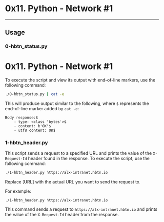 # 0x11. Python - Network #1
---

## Usage

### 0-hbtn_status.py


# 0x11. Python - Network #1

To execute the script and view its output with end-of-line markers, use the following command:

```bash
./0-hbtn_status.py | cat -e
```

This will produce output similar to the following, where `$` represents the end-of-line marker added by `cat -e`:

```
Body response:$
    - type: <class 'bytes'>$
    - content: b'OK'$
    - utf8 content: OK$
```

### 1-hbtn_header.py

This script sends a request to a specified URL and prints the value of the `X-Request-Id` header found in the response.
To execute the script, use the following command:

```bash
./1-hbtn_header.py https://alx-intranet.hbtn.io
```
Replace [URL] with the actual URL you want to send the request to.

For example:
```
./1-hbtn_header.py https://alx-intranet.hbtn.io
```
This command sends a request to `https://alx-intranet.hbtn.io` and prints the value of the `X-Request-Id` header from the response.
